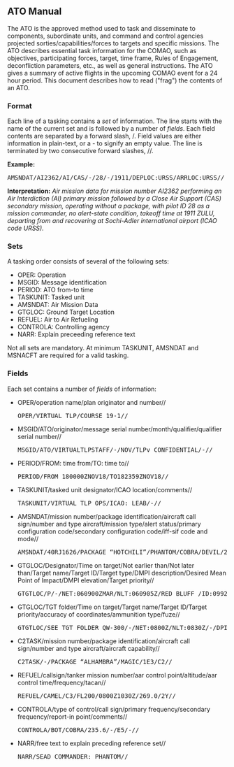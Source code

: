 ## ATO Manual

The ATO is the approved method used to task and disseminate to components, subordinate units, and command and control agencies projected sorties/capabilities/forces to targets and specific missions.  The ATO describes essential task information for the COMAO, such as objectives, participating forces, target, time frame, Rules of Engagement, deconfliction parameters, etc., as well as general instructions. The ATO gives a summary of active flights in the upcoming COMAO event for a 24 hour period. This document describes how to read ("frag") the contents of an ATO.

### Format

Each line of a tasking contains a _set_ of information. The line starts with the name of the current set and is followed by a number of _fields_. Each field contents are separated by a forward slash, /. Field values are either information in plain-text, or a - to signify an empty value. The line is terminated by two consecutive forward slashes, //.

**Example:**

<pre>AMSNDAT/AI2362/AI/CAS/-/28/-/1911/DEPLOC:URSS/ARRLOC:URSS//</pre>

**Interpretation:** _Air mission data for mission number AI2362 performing an Air Interdiction (AI) primary mission followed by a Close Air Support (CAS) secondary mission, operating without a package, with pilot ID 28 as a mission commander, no alert-state condition, takeoff time at 1911 ZULU, departing from and recovering at Sochi-Adler international airport (ICAO code URSS)._

### Sets

A tasking order consists of several of the following sets:

*   OPER: Operation
*   MSGID: Message identification
*   PERIOD: ATO from-to time
*   TASKUNIT: Tasked unit
*   AMSNDAT: Air Mission Data
*   GTGLOC: Ground Target Location
*   REFUEL: Air to Air Refueling
*   CONTROLA: Controlling agency
*   NARR: Explain preceeding  reference text

Not all sets are mandatory. At minimum TASKUNIT, AMSNDAT and MSNACFT are required for a valid tasking.

### Fields

Each set contains a number of _fields_ of information:

*   OPER/operation name/plan originator and number//
       
    <pre>OPER/VIRTUAL TLP/COURSE 19-1//</pre>

*   MSGID/ATO/originator/message serial number/month/qualifier/qualifier serial number//

    <pre>MSGID/ATO/VIRTUALTLPSTAFF/-/NOV/TLPv CONFIDENTIAL/-//</pre>

*   PERIOD/FROM: time from/TO: time to//

    <pre>PERIOD/FROM 180000ZNOV18/TO182359ZNOV18//</pre> 

*   TASKUNIT/tasked unit designator/ICAO location/comments//
    
    <pre>TASKUNIT/VIRTUAL TLP OPS/ICAO: LEAB/-//</pre>

*   AMSNDAT/mission number/package identification/aircraft call sign/number and type aircraft/mission type/alert status/primary configuration code/secondary configuration code/iff-sif code and mode//

    <pre>AMSNDAT/40RJ1626/PACKAGE “HOTCHILI”/PHANTOM/COBRA/DEVIL/2F16/2F16/2F16/AI/-/4G12/-/-//</pre>
     
*   GTGLOC/Designator/Time on target/Not earlier than/Not later than/Target name/Target ID/Target type/DMPI description/Desired Mean Point of Impact/DMPI elevation/Target priority//

    <pre>GTGTLOC/P/-/NET:060900ZMAR/NLT:060905Z/RED BLUFF /ID:0992-001/-/DISPERSAL AREAS/DMPID:400948.0N1221406.0W/-/-//</pre>
    
*   GTGLOC/TGT folder/Time on target/Target name/Target ID/Target priority/accuracy of coordinates/ammunition type/fuze//
    
    <pre>GTGTLOC/SEE TGT FOLDER QW-300/-/NET:0800Z/NLT:0830Z/-/DPI 1-13/PRIO GRADE 1/CDE1LOW/PGM/INSTANT//</pre>

*   C2TASK/mission number/package identification/aircraft call sign/number and type aircraft/aircraft capability//

    <pre>C2TASK/-/PACKAGE “ALHAMBRA”/MAGIC/1E3/C2//</pre>

*   REFUEL/callsign/tanker mission number/aar control point/altitude/aar control time/frequency/tacan// 
    
    <pre>REFUEL/CAMEL/C3/FL200/0800Z1030Z/269.0/2Y//</pre>
    
*   CONTROLA/type of control/call sign/primary frequency/secondary frequency/report-in point/comments//

    <pre>CONTROLA/BOT/COBRA/235.6/-/E5/-//</pre>
     
*   NARR/free text to explain preceding reference set//

    <pre>NARR/SEAD COMMANDER: PHANTOM//</pre>

